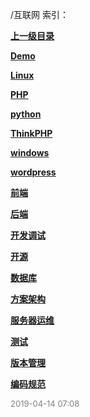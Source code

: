/互联网 索引：


**[上一级目录](/index.md)**

**[Demo](/互联网/Demo/index.md)**

**[Linux](/互联网/Linux/index.md)**

**[PHP](/互联网/PHP/index.md)**

**[python](/互联网/python/index.md)**

**[ThinkPHP](/互联网/ThinkPHP/index.md)**

**[windows](/互联网/windows/index.md)**

**[wordpress](/互联网/wordpress/index.md)**

**[前端](/互联网/前端/index.md)**

**[后端](/互联网/后端/index.md)**

**[开发调试](/互联网/开发调试/index.md)**

**[开源](/互联网/开源/index.md)**

**[数据库](/互联网/数据库/index.md)**

**[方案架构](/互联网/方案架构/index.md)**

**[服务器运维](/互联网/服务器运维/index.md)**

**[测试](/互联网/测试/index.md)**

**[版本管理](/互联网/版本管理/index.md)**

**[编码规范](/互联网/编码规范/index.md)**


<font size=2 color='grey'> 2019-04-14 07:08 </font>